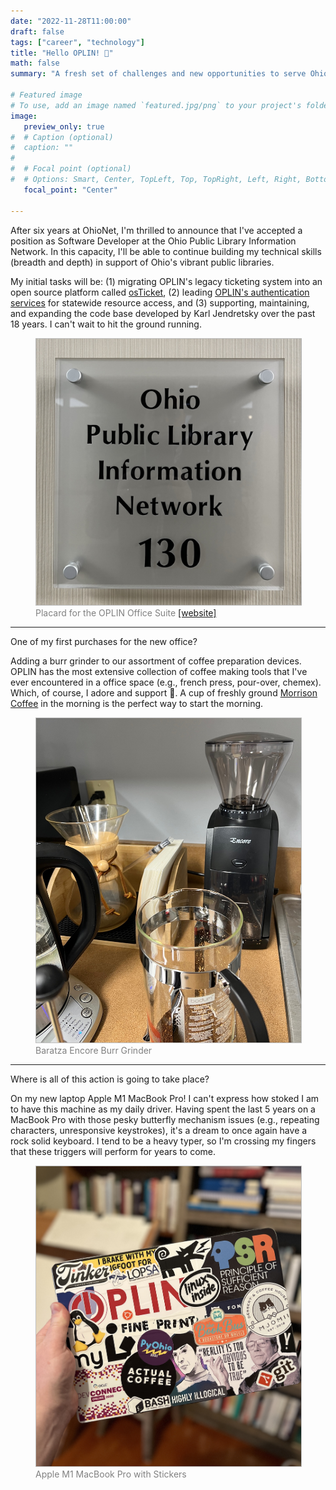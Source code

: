 ```yaml
---
date: "2022-11-28T11:00:00"
draft: false
tags: ["career", "technology"]
title: "Hello OPLIN! 🎉"
math: false
summary: "A fresh set of challenges and new opportunities to serve Ohio's public libraries"

# Featured image
# To use, add an image named `featured.jpg/png` to your project's folder.
image:
   preview_only: true
#  # Caption (optional)
#  caption: ""
#
#  # Focal point (optional)
#  # Options: Smart, Center, TopLeft, Top, TopRight, Left, Right, BottomLeft, #Bottom, BottomRight
   focal_point: "Center"

---
```

<p>After six years at OhioNet, I'm thrilled to announce that I've accepted a position as Software Developer 
at the Ohio Public Library Information Network. In this capacity, I'll be able to continue building my 
technical skills (breadth and depth) in support of Ohio's vibrant public libraries.</p>

<p>My initial tasks will be: (1) migrating OPLIN's legacy ticketing system into an open source platform called 
<a href="https://osticket.com/" target="_blank">osTicket</a>, (2) leading <a href="https://www.oplin.ohio.gov/services/authentication" 
target="_blank">OPLIN's authentication services</a> for statewide resource access, and (3) supporting, maintaining, and 
expanding the code base developed by Karl Jendretsky over the past 18 years. I can't wait to hit the ground running.</p> 

<figure>
  <img style="border: 1px solid #bfbfbf;" src="placard.jpg">
  <figcaption style="color:grey;">Placard for the OPLIN Office Suite <a href="https://www.oplin.ohio.gov/buildinginfo">[website]</a></figcaption>
</figure>

<hr>

<p>One of my first purchases for the new office?</p>

<p>Adding a burr grinder to our assortment of coffee preparation devices. OPLIN has the most extensive collection of 
coffee making tools that I've ever encountered in a office space (e.g., french press, pour-over, chemex). Which, 
of course, I adore and support 💯. A cup of freshly ground <a href="https://www.morrisoncoffee.com/" target="_blank">
Morrison Coffee</a> in the morning is the perfect way to start the morning.</p>

<figure>
  <img style="border: 1px solid #bfbfbf;" src="coffee.jpg">
  <figcaption style="color:grey;">Baratza Encore Burr Grinder</figcaption>
</figure>

<hr>

<p>Where is all of this action is going to take place?</p>

On my new laptop Apple M1 MacBook Pro! I can't express how stoked I am to have this machine as my daily 
driver. Having spent the last 5 years on a MacBook Pro with those pesky butterfly mechanism issues (e.g., repeating 
characters, unresponsive keystrokes), it's a dream to once again have a rock solid keyboard. I tend to be a heavy 
typer, so I'm crossing my fingers that these triggers will perform for years to come.

<figure>
  <img style="border: 1px solid #bfbfbf;" src="laptop.jpg">
  <figcaption style="color:grey;">Apple M1 MacBook Pro with Stickers</figcaption>
</figure>


